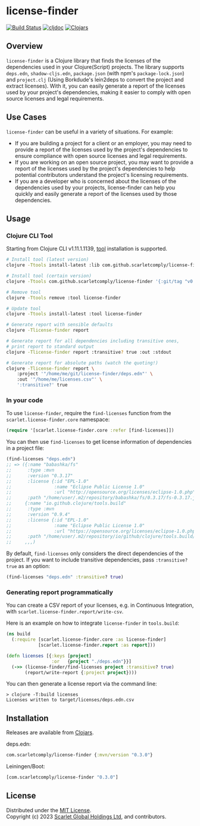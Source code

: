 # license-finder

[![Build Status](https://img.shields.io/github/actions/workflow/status/scarletcomply/license-finder/ci.yml?branch=main)](https://github.com/scarletcomply/license-finder/actions)
[![cljdoc](https://cljdoc.org/badge/com.scarletcomply/license-finder)][cljdoc]
[![Clojars](https://img.shields.io/clojars/v/com.scarletcomply/license-finder.svg)][clojars]

## Overview

`license-finder` is a Clojure library that finds the licenses of the dependencies used in your Clojure(Script) projects. The library supports `deps.edn`, `shadow-cljs.edn`, `package.json` (with npm's `package-lock.json`) and `project.clj` (Using Borkdude's lein2deps to convert the project and extract licenses). With it, you can easily generate a report of the licenses used by your project's dependencies, making it easier to comply with open source licenses and legal requirements.


## Use Cases

`license-finder` can be useful in a variety of situations. For example:

- If you are building a project for a client or an employer, you may need to provide a report of the licenses used by the project's dependencies to ensure compliance with open source licenses and legal requirements.
- If you are working on an open source project, you may want to provide a report of the licenses used by the project's dependencies to help potential contributors understand the project's licensing requirements.
- If you are a developer who is concerned about the licenses of the dependencies used by your projects, license-finder can help you quickly and easily generate a report of the licenses used by those dependencies.

## Usage

### Clojure CLI Tool

Starting from Clojure CLI v1.11.1.1139,
[tool](https://clojure.org/reference/deps_and_cli#tool_install)
installation is supported.

```bash
# Install tool (latest version)
clojure -Ttools install-latest :lib com.github.scarletcomply/license-finder :as license-finder

# Install tool (certain version)
clojure -Ttools com.github.scarletcomply/license-finder '{:git/tag "v0.3.0"}' :as license-finder

# Remove tool
clojure -Ttools remove :tool license-finder

# Update tool
clojure -Ttools install-latest :tool license-finder

# Generate report with sensible defaults
clojure -Tlicense-finder report

# Generate report for all dependencies including transitive ones,
# print report to standard output
clojure -Tlicense-finder report :transitive? true :out :stdout

# Generate report for absolute paths (watch the quoting!)
clojure -Tlicense-finder report \
    :project '"/home/me/git/license-finder/deps.edn"' \
    :out '"/home/me/licenses.csv"' \
    ':transitive?' true
```

### In your code

To use `license-finder`, require the `find-licenses` function from the `scarlet.license-finder.core` namespace:

```clojure
(require '[scarlet.license-finder.core :refer [find-licenses]])
```

You can then use `find-licenses` to get license information of dependencies in a project file:

```clojure
(find-licenses "deps.edn")
;; => ({:name "babashka/fs"
;;      :type :mvn
;;      :version "0.3.17"
;;      :license {:id "EPL-1.0"
;;                :name "Eclipse Public License 1.0"
;;                :url "http://opensource.org/licenses/eclipse-1.0.php"}
;;      :path "/home/user/.m2/repository/babashka/fs/0.3.17/fs-0.3.17.jar"}
;;     {:name "io.github.clojure/tools.build"
;;      :type :mvn
;;      :version "0.9.4"
;;      :license {:id "EPL-1.0"
;;                :name "Eclipse Public License 1.0"
;;                :url "https://opensource.org/licenses/eclipse-1.0.php"}
;;      :path "/home/user/.m2/repository/io/github/clojure/tools.build/0.9.4/tools.build-0.9.4.jar"}
;;     ,,,)
```

By default, `find-licenses` only considers the direct dependencies of the project. If you want to include transitive dependencies, pass `:transitive? true` as an option:


```clojure
(find-licenses "deps.edn" :transitive? true)
```

### Generating report programmatically

You can create a CSV report of your licenses, e.g. in Continuous Integration,
with `scarlet.license-finder.report/write-csv`.

Here is an example on how to integrate `license-finder` in `tools.build`:

```clojure
(ns build
  (:require [scarlet.license-finder.core :as license-finder]
            [scarlet.license-finder.report :as report]))

(defn licenses [{:keys [project]
                 :or   {project "./deps.edn"}}]
  (->> (license-finder/find-licenses project :transitive? true)
       (report/write-report {:project project})))
```

You can then generate a license report via the command line:

```
> clojure -T:build licenses
Licenses written to target/licenses/deps.edn.csv
```

## Installation

Releases are available from [Clojars][clojars].

deps.edn:

```clojure
com.scarletcomply/license-finder {:mvn/version "0.3.0"}
```

Leiningen/Boot:

```clojure
[com.scarletcomply/license-finder "0.3.0"]
```

## License

Distributed under the [MIT License].  
Copyright (c) 2023 [Scarlet Global Holdings Ltd][scarlet], and contributors.


[MIT License]: ./LICENSE
[scarlet]: https://scarletcomply.com

[cljdoc]: https://cljdoc.org/jump/release/com.scarletcomply/license-finder
[clojars]: https://clojars.org/com.scarletcomply/license-finder

